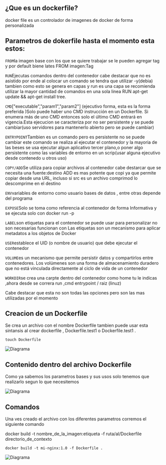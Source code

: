 ## ¿Que es un dockerfile?

docker file es un controlador de imagenes de docker de forma personalizada 

## Parametros de dokerfile hasta el momento esta estos:

`FROM`la imagen base con los que se quiere trabajar se le pueden agregar tag y por default biene lates FROM imagen:Tag

`RUN`Ejecutas comandos dentro del contenedor cabe destacar que no es asistido por ende al colocar un comando se tendra que utilizar -y(debia) tambien como esto se genera en capas y run es una capa se recomienda utilizar la mayor cantidad de comandos en una sola linea RUN apt-get update && apt-get install tree.

`CMD`["executable","param1","param2"] (ejecutivo forma, esta es la forma preferida )Solo puede haber uno CMD instrucción en un Dockerfile. Si enumera más de uno CMD entonces solo el último CMD entrará en vigencia.Esta ejecucion se caracteriza por no ser persistente y se puede cambiar(uso servidores para mantenerlo abierto pero se puede cambiar)

`ENTRYPOINT`Tambien es un comando pero es persistente no se puede cambiar este comando se realiza al ejecutar el contenedor y la mayoria de las beses se usa ejecutar algun aplicativo tercer plano,o poner algo persistente como las variables de entorno en un scrip(usar alguna ejecutivo desde contenedo u otros uso)

`COPY/ADD`Se utiliza para copiar archivos al contenedor cabe destarcar que se necesita una fuente:destino ADD es mas potente que copi ya que permite copiar desde una URL, incluso si src es un archivo comprimod lo descomprime en el destino

`ENV`variables de entorno como usuario bases de datos , entre otras depende del programa

`EXPOSE`Solo se toma como referencia al contenedor de forma Informativa y se ejecuta solo con docker run -p

`LABEL`son etiquetas para el contenedor se puede usar para personalizar no son necesarias funcionan con Las etiquetas son un mecanismo para aplicar metadatos a los objetos de Docker

`USER`establece el UID (o nombre de usuario) que debe ejecutar el contenedor

`VOLUME`es un mecanismo que permite persistir datos y compartirlos entre contenedores. Los volúmenes son una forma de almacenamiento duradero que no está vinculada directamente al ciclo de vida de un contenedor

`WORKDIR`se crea una carpte dentro del contenedor como home tu le indicas ,ahora desde se correra run ,cmd entrypoint / raiz (linuz)

Cabe destacar que esta no son todas las opciones pero son las mas utilizadas por el momento

## Creacion de un Dockerfile
Se crea un archivo con el nombre Dockerfile tambien puede usar esta sintansis al crear dockerfile , Dockerfile.test1 o Dockerfile.test1 .

```
touch Dockerfile
```

![Diagrama]()

## Contenido dentro del archivo Dockerfile

Como ya sabemos los parametros bases y sus usos solo tenemos que realizarlo segun lo que necesitemos 

![Diagrama]()


## Comandos
Una ves creado el archivo con los diferentes parametros corremos el siguiente comando 

docker build -t nombre_de_la_imagen:etiqueta -f ruta/al/Dockerfile directorio_de_contexto

```
docker build -t mi-nginx:1.0 -f Dockerfile .
```
![Diagrama]()

















